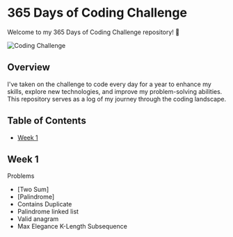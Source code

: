 # 365 Days of Coding Challenge
Welcome to my 365 Days of Coding Challenge repository! 🚀

![Coding Challenge](https://cdn.myportfolio.com/2fcfcb103788251450a8304378dffded/a62c047f-8369-493c-ab14-71ef51bebc55_rw_1200.gif?h=e8c7ce55b326319eaca316cc1e74518f)


## Overview

I've taken on the challenge to code every day for a year to enhance my skills, explore new technologies, and improve my problem-solving abilities. This repository serves as a log of my journey through the coding landscape.

## Table of Contents

- [Week 1](#week1)

## Week 1

Problems

- [Two Sum]
- [Palindrome]
- Contains Duplicate
- Palindrome linked list
- Valid anagram
- Max Elegance K-Length Subsequence
 
